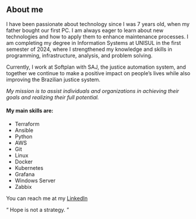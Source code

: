 

## About me
<p>
  I have been passionate about technology since I was 7 years old, when my father bought our first PC.
  I am always eager to learn about new technologies and how to apply them to enhance maintenance processes.
  I am completing my degree in Information Systems at UNISUL in the first semester of 2024, where I strengthened my knowledge and skills in programming, infrastructure, analysis, and problem solving.
</p><p>
  Currently, I work at Softplan with SAJ, the justice automation system, and together we continue to make a positive impact on people’s lives while also improving the Brazilian justice system. 
</p><p>
  <i>My mission is to assist individuals and organizations in achieving their goals and realizing their full potential.</i>  
</p>

#### My main skills are:
<ul>
  <li>Terraform</li>
  <li>Ansible</li>
  <li>Python</li>
  <li>AWS</li>
  <li>Git</li>
  <li>Linux</li>
  <li>Docker</li>
  <li>Kubernetes</li>
  <li>Grafana</li>
  <li>Windows Server</li>
  <li>Zabbix</li>
</ul>

You can reach me at my <a href="https://www.linkedin.com/in/leandrominatti/">LinkedIn</a>

<q>
  Hope is not a strategy.
</q>
